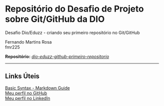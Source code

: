 # Repositório do Desafio de Projeto sobre Git/GitHub da DIO  
  
Desafio Dio/Eduzz - criando seu primeiro repositório no Git/GitHub  

  Fernando Martins Rosa  
fmr225

**Repositório:**  _[dio-eduzz-github-primeiro-repositorio](https://github.com/fmr225/dio-eduzz-github-primeiro-repositorio.git)_ 

---

    
    
  
## Links Úteis
 
[Basic Syntax - Markdown Guide](https://www.markdownguide.org/basic-syntax/)  
[Meu perfil no GitHub](https://github.com/fmr225)  
[Meu perfil no LinkedIn](https://www.linkedin.com/in/fmr225/)


